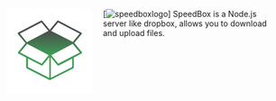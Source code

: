 [![speedboxlogo](https://cloud.githubusercontent.com/assets/3276768/12110148/1275fb90-b3c4-11e5-9dca-88bd408b0e77.png)]
[<img align="left" src="logo.png" hspace="20">](#logo) SpeedBox is a Node.js server like dropbox, allows you to download and upload files.
